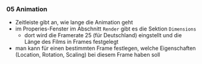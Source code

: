 ### 05 Animation
- Zeitleiste gibt an, wie lange die Animation geht
- im Properies-Fenster im Abschnitt `Render` gibt es die Sektion `Dimensions`
  - dort wird die Framerate 25 (für Deutschland) eingstellt und die Länge des Films in Frames festgelegt
- man kann für einen bestimmten Frame festlegen, welche Eigenschaften (Location, Rotation, Scaling) 
  bei diesem Frame haben soll

